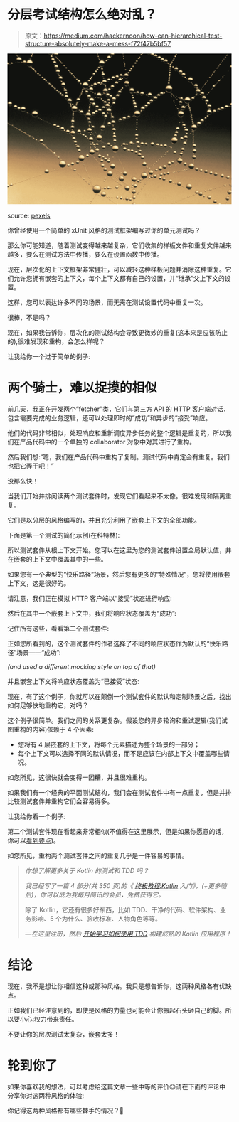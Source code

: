 # 分层考试结构怎么绝对乱？

> 原文：<https://medium.com/hackernoon/how-can-hierarchical-test-structure-absolutely-make-a-mess-f72f47b5bf57>

![](img/ea9182c8c2d523a69c90ea81e0bf4463.png)

source: [pexels](https://www.pexels.com/photo/abstract-close-up-cobweb-connection-276502/)

你曾经使用一个简单的 xUnit 风格的测试框架编写过你的单元测试吗？

那么你可能知道，随着测试变得越来越复杂，它们收集的样板文件和重复文件越来越多，要么在测试方法中传播，要么在设置函数中传播。

现在，层次化的上下文框架非常健壮，可以减轻这种样板问题并消除这种重复。它们允许您拥有嵌套的上下文，每个上下文都有自己的设置，并“继承”父上下文的设置。

这样，您可以表达许多不同的场景，而无需在测试设置代码中重复一次。

很棒，不是吗？

现在，如果我告诉你，层次化的测试结构会导致更微妙的重复(这本来是应该防止的),很难发现和重构，会怎么样呢？

让我给你一个过于简单的例子:

# 两个骑士，难以捉摸的相似

前几天，我正在开发两个“fetcher”类，它们与第三方 API 的 HTTP 客户端对话，包含需要完成的业务逻辑，还可以处理即时的“成功”和异步的“接受”响应。

他们的代码非常相似，处理响应和重新调度异步任务的整个逻辑是重复的，所以我们在产品代码中的一个单独的 collaborator 对象中对其进行了重构。

然后我们想:“嗯，我们在产品代码中重构了复制。测试代码中肯定会有重复。我们也把它弄干吧！”

没那么快！

当我们开始并排阅读两个测试套件时，发现它们看起来不太像。很难发现和隔离重复。

它们是以分层的风格编写的，并且充分利用了嵌套上下文的全部功能。

下面是第一个测试的简化示例(在科特林):

所以测试套件从根上下文开始。您可以在这里为您的测试套件设置全局默认值，并在嵌套的上下文中覆盖其中的一些。

如果您有一个典型的“快乐路径”场景，然后您有更多的“特殊情况”，您将使用嵌套上下文，这是很好的。

请注意，我们正在模拟 HTTP 客户端以“接受”状态进行响应:

然后在其中一个嵌套上下文中，我们将响应状态覆盖为“成功”:

记住所有这些，看看第二个测试套件:

正如您所看到的，这个测试套件的作者选择了不同的响应状态作为默认的“快乐路径”场景——“成功”:

*(and used a different mocking style on top of that)*

并且嵌套上下文将响应状态覆盖为“已接受”状态:

现在，有了这个例子，你就可以在颠倒一个测试套件的默认和定制场景之后，找出如何足够快地重构它，对吗？

这个例子很简单。我们之间的关系更复杂。假设您的异步轮询和重试逻辑(我们试图重构的内容)依赖于 4 个因素:

*   您将有 4 层嵌套的上下文，将每个元素描述为整个场景的一部分；
*   每个上下文可以选择不同的默认情况，而不是应该在内部上下文中覆盖哪些情况。

如您所见，这很快就会变得一团糟，并且很难重构。

如果我们有一个经典的平面测试结构，我们会在测试套件中有一点重复，但是并排比较测试套件并重构它们会容易得多。

让我给你看一个例子:

第二个测试套件现在看起来非常相似(不值得在这里展示，但是如果你愿意的话，你可以[看到要点](https://gist.github.com/waterlink/e26a4dc585b628d6eb6074b9383a209f))。

如您所见，重构两个测试套件之间的重复几乎是一件容易的事情。

> *你想了解更多关于 Kotlin 的测试和 TDD 吗？*
> 
> *我已经写了一篇 4 部分(共 350 页)的《* [*终极教程:Kotlin*](https://iwillteachyoukotlin.com) *入门》，(+更多随后)，你可以成为我每月简讯的会员，免费获得它。*
> 
> 除了 Kotlin，它还有很多好东西，比如 TDD、干净的代码、软件架构、业务影响、5 个为什么、验收标准、人物角色等等。
> 
> *—在这里注册，然后* [*开始学习如何使用 TDD*](https://iwillteachyoukotlin.com) *构建成熟的 Kotlin 应用程序！*

# 结论

现在，我不是想让你相信这种或那种风格。我只是想告诉你，这两种风格各有优缺点。

正如我们已经注意到的，即使是风格的力量也可能会让你搬起石头砸自己的脚。所以要小心:权力带来责任。

不要让你的层次测试太复杂，嵌套太多！

# 轮到你了

如果你喜欢我的想法，可以考虑给这篇文章一些中等的评价😊请在下面的评论中分享你对这两种风格的体验:

你记得这两种风格都有哪些棘手的情况？🤔